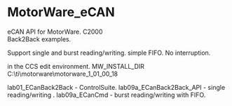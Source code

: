# MotorWare_eCAN
eCAN API for MotorWare. C2000  
Back2Back examples.

Support single and burst reading/writing. simple FIFO. No interruption.

in the CCS edit environment. MW_INSTALL_DIR C:\ti\motorware\motorware_1_01_00_18

lab01_ECanBack2Back - ControlSuite.
lab09a_ECanBack2Back_API - single reading/writing .
lab09a_ECanCmd - burst reading/writing with FIFO.
